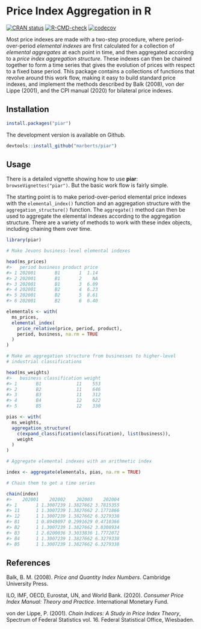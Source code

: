 
<!-- README.md is generated from README.Rmd. Please edit that file. -->

# Price Index Aggregation in R

<!-- badges: start -->

[![CRAN
status](https://www.r-pkg.org/badges/version/piar)](https://cran.r-project.org/package=piar)
[![R-CMD-check](https://github.com/marberts/piar/workflows/R-CMD-check/badge.svg)](https://github.com/marberts/piar/actions)
[![codecov](https://codecov.io/gh/marberts/piar/branch/master/graph/badge.svg?token=lHDHsGHsLd)](https://app.codecov.io/gh/marberts/piar)
<!-- badges: end -->

Most price indexes are made with a two-step procedure, where
period-over-period *elemental indexes* are first calculated for a
collection of *elemental aggregates* at each point in time, and then
aggregated according to a *price index aggregation structure*. These
indexes can then be chained together to form a time series that gives
the evolution of prices with respect to a fixed base period. This
package contains a collections of functions that revolve around this
work flow, making it easy to build standard price indexes, and implement
the methods described by Balk (2008), von der Lippe (2001), and the CPI
manual (2020) for bilateral price indexes.

## Installation

``` r
install.packages("piar")
```

The development version is available on Github.

``` r
devtools::install_github("marberts/piar")
```

## Usage

There is a detailed vignette showing how to use **piar**:
`browseVignettes("piar")`. But the basic work flow is fairly simple.

The starting point is to make period-over-period elemental price indexes
with the `elemental_index()` function and an aggregation structure with
the `aggregation_structure()` function. The `aggregate()` method can
then be used to aggregate the elemental indexes according to the
aggregation structure. There are a variety of methods to work with these
index objects, including chaining them over time.

``` r
library(piar)

# Make Jevons business-level elemental indexes

head(ms_prices)
#>   period business product price
#> 1 202001       B1       1  1.14
#> 2 202001       B1       2    NA
#> 3 202001       B1       3  6.09
#> 4 202001       B2       4  6.23
#> 5 202001       B2       5  8.61
#> 6 202001       B2       6  6.40

elementals <- with(
  ms_prices, 
  elemental_index(
    price_relative(price, period, product), 
    period, business, na.rm = TRUE
  )
)

# Make an aggregation structure from businesses to higher-level
# industrial classifications

head(ms_weights)
#>   business classification weight
#> 1       B1             11    553
#> 2       B2             11    646
#> 3       B3             11    312
#> 4       B4             12    622
#> 5       B5             12    330

pias <- with(
  ms_weights,
  aggregation_structure(
    c(expand_classification(classification), list(business)),
    weight
  )
)

# Aggregate elemental indexes with an arithmetic index

index <- aggregate(elementals, pias, na.rm = TRUE)

# Chain them to get a time series

chain(index)
#>    202001    202002    202003    202004
#> 1       1 1.3007239 1.3827662 3.7815355
#> 11      1 1.3007239 1.3827662 2.1771866
#> 12      1 1.3007239 1.3827662 6.3279338
#> B1      1 0.8949097 0.2991629 0.4710366
#> B2      1 1.3007239 1.3827662 3.8308934
#> B3      1 2.0200036 3.3033836 1.7772072
#> B4      1 1.3007239 1.3827662 6.3279338
#> B5      1 1.3007239 1.3827662 6.3279338
```

## References

Balk, B. M. (2008). *Price and Quantity Index Numbers*. Cambridge
University Press.

ILO, IMF, OECD, Eurostat, UN, and World Bank. (2020). *Consumer Price
Index Manual: Theory and Practice*. International Monetary Fund.

von der Lippe, P. (2001). *Chain Indices: A Study in Price Index
Theory*, Spectrum of Federal Statistics vol. 16. Federal Statistical
Office, Wiesbaden.
